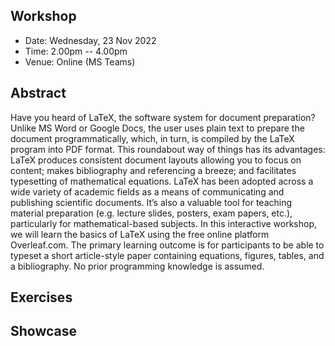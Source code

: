 ## Workshop

- Date: Wednesday, 23 Nov 2022
- Time: 2.00pm -- 4.00pm
- Venue: Online (MS Teams)

## Abstract

Have you heard of LaTeX, the software system for document preparation? Unlike MS Word or Google Docs, the user uses plain text to prepare the document programmatically, which, in turn, is compiled by the LaTeX program into PDF format. This roundabout way of things has its advantages: LaTeX produces consistent document layouts allowing you to focus on content; makes bibliography and referencing a breeze; and facilitates typesetting of mathematical equations. LaTeX has been adopted across a wide variety of academic fields as a means of communicating and publishing scientific documents. It’s also a valuable tool for teaching material preparation (e.g. lecture slides, posters, exam papers, etc.), particularly for mathematical-based subjects. In this interactive workshop, we will learn the basics of LaTeX using the free online platform Overleaf.com. The primary learning outcome is for participants to be able to typeset a short article-style paper containing equations, figures, tables, and a bibliography. No prior programming knowledge is assumed.

## Exercises



## Showcase



